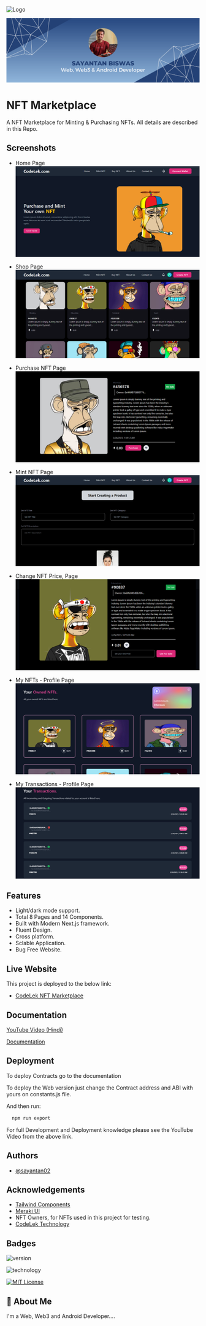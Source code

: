 ![Logo](https://www.codelek.com/static/img/favicon/apple-touch-icon.png)

![Logo](https://raw.githubusercontent.com/sayantan02/sayantan02/main/Blue%20and%20White%20Modern%20Tech%20Web%20Developer%20Twitter%20Header.png)
# NFT Marketplace

A NFT Marketplace for Minting & Purchasing NFTs. All details are described in this Repo.


## Screenshots

- Home Page
![App Screenshot](https://raw.githubusercontent.com/sayantan02/NFTMarketplace/master/screenshots/Home.PNG?token=GHSAT0AAAAAAB5UD7VNJ3SEIE5NXLPVXWCEY73AFWQ)

- Shop Page
![App Screenshot](https://raw.githubusercontent.com/sayantan02/NFTMarketplace/master/screenshots/shop.PNG?token=GHSAT0AAAAAAB5UD7VNL6IEWOGWTPKYB7ZUY73AGMQ)

- Purchase NFT Page 
![App Screenshot](https://raw.githubusercontent.com/sayantan02/NFTMarketplace/master/screenshots/purchase.PNG?token=GHSAT0AAAAAAB5UD7VNI6ZXNAVYS3ADHBSIY73AHFQ)

- Mint NFT Page
![App Screenshot](https://raw.githubusercontent.com/sayantan02/NFTMarketplace/master/screenshots/mint.PNG?token=GHSAT0AAAAAAB5UD7VNUNJOZ75KT4AEFJQMY73AIAQ)

- Change NFT Price, Page 
![App Screenshot](https://raw.githubusercontent.com/sayantan02/NFTMarketplace/master/screenshots/ChangePrice.PNG?token=GHSAT0AAAAAAB5UD7VMUOJMR7GMPW2N2EWUY73AKBA)

- My NFTs - Profile Page
![App Screenshot](https://raw.githubusercontent.com/sayantan02/NFTMarketplace/master/screenshots/myNFTs.PNG?token=GHSAT0AAAAAAB5UD7VMUDQQD3UEAMA64P6YY73ALDQ)

- My Transactions - Profile Page
![App Screenshot](https://raw.githubusercontent.com/sayantan02/NFTMarketplace/master/screenshots/myTransactions.PNG?token=GHSAT0AAAAAAB5UD7VMU3QSRM5PQQX7CM7YY73AMRQ)
## Features

- Light/dark mode support.
- Total 8 Pages and 14 Components.
- Built with Modern Next.js framework.
- Fluent Design.
- Cross platform.
- Sclable Application.
- Bug Free Website.


## Live Website

This project is deployed to the below link:

- [CodeLek NFT Marketplace](https://nft1.codelek.com/)


## Documentation

[YouTube Video (Hindi)](https://www.youtube.com/)

[Documentation](https://github.com/sayantan02/BlockchainReact)
## Deployment

To deploy Contracts go to the documentation

To deploy the Web version just change the Contract address and ABI with yours on constants.js file.

And then run:

```bash
  npm run export
```

For full Development and Deployment knowledge please see the YouTube Video from the above link.


## Authors

- [@sayantan02](https://www.github.com/sayantan02)


## Acknowledgements

 - [Tailwind Components](https://tailwindcomponents.com/)
 - [Meraki UI](https://merakiui.com/components)
 - NFT Owners, for NFTs used in this project for testing.
 - [CodeLek Technology](https://www.codelek.com)



## Badges

![version](https://img.shields.io/badge/version-1.0-green)

![technology](https://img.shields.io/badge/Technology-Latest-orange)

[![MIT License](https://img.shields.io/badge/License-MIT-green.svg)](https://choosealicense.com/licenses/mit/)
## 🚀 About Me
I'm a Web, Web3 and Android Developer....


